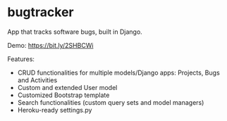 # bugtracker
App that tracks software bugs, built in Django.

Demo:
https://bit.ly/2SHBCWi

Features:
- CRUD functionalities for multiple models/Django apps: Projects, Bugs and Activities
- Custom and extended User model
- Customized Bootstrap template  
- Search functionalities (custom query sets and model managers)
- Heroku-ready settings.py
